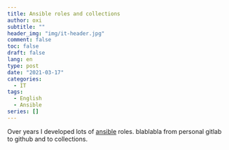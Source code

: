 ```yaml
---
title: Ansible roles and collections
author: oxi
subtitle: ""
header_img: "img/it-header.jpg"
comment: false
toc: false
draft: false
lang: en
type: post
date: "2021-03-17"
categories:
  - IT
tags:
  - English
  - Ansible
series: []
---
```

Over years I developed lots of [ansible](https://www.ansible.com) roles. blablabla from personal gitlab to github and to collections.
